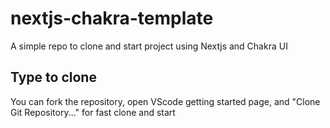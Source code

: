 # nextjs-chakra-template
A simple repo to clone and start project using Nextjs and Chakra UI

## Type to clone
You can fork the repository, open VScode getting started page, and "Clone Git Repository..." for fast clone and start
